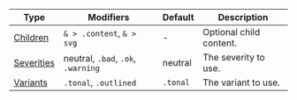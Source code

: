 | Type                      | Modifiers                          | Default  | Description             |
| ------------------------- | ---------------------------------- | -------- | ----------------------- |
| [Children](#anatomy)      | `& > .content`, `& > svg`          | -        | Optional child content. |
| [Severities](#severities) | neutral, `.bad`, `.ok`, `.warning` | neutral  | The severity to use.    |
| [Variants](#variants)     | `.tonal`, `.outlined`              | `.tonal` | The variant to use.     |
